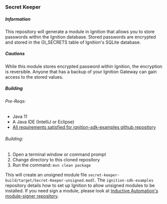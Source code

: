 ### Secret Keeper
##### Information
This repository will generate a module in Ignition that allows you to store passwords within the Ignition database.
Stored passwords are encrypted and stored in the GI_SECRETS table of Ignition's SQLite database.

##### Cautions
While this module stores encrypted password within Ignition, the encryption is reversible.  Anyone that has a backup of
your Ignition Gateway can gain access to the stored values.

##### Building
###### Pre-Reqs:
* Java 11
* A Java IDE (IntelliJ or Eclipse)
* [All requirements satisfied for ignition-sdk-examples github repository](https://github.com/inductiveautomation/ignition-sdk-examples#requirements)

###### Building:
1. Open a terminal window or command prompt
2. Change directory to this cloned repository
3. Run the command: `mvn clean package`

This will create an unsigned module file `secret-keeper-build/target/Secret-Keeper-unsigned.modl`.  The
 `ignition-sdk-examples` repository details how to set up Ignition to allow unsigned modules to be installed.  If you need 
sign a module, please look at [Inductive Automation's module-signer repository](https://github.com/inductiveautomation/module-signer).
